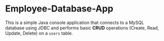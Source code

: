 # Employee-Database-App
This is a simple Java console application that connects to a MySQL database using JDBC and performs basic **CRUD** operations (Create, Read, Update, Delete) on a `users` table.
